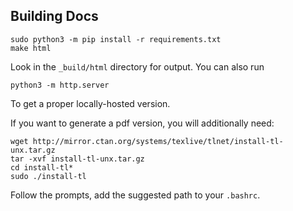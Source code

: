 Building Docs
--------------

    sudo python3 -m pip install -r requirements.txt
    make html

Look in the `_build/html` directory for output. You can also run

    python3 -m http.server

To get a proper locally-hosted version.

If you want to generate a pdf version, you will additionally need:

    wget http://mirror.ctan.org/systems/texlive/tlnet/install-tl-unx.tar.gz
    tar -xvf install-tl-unx.tar.gz
    cd install-tl*
    sudo ./install-tl

Follow the prompts, add the suggested path to your `.bashrc`.
